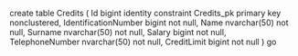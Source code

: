 create table Credits
(
	Id bigint identity
		constraint Credits_pk
			primary key nonclustered,
	IdentificationNumber bigint not null,
	Name nvarchar(50) not null,
	Surname nvarchar(50)  not null,
	Salary bigint not null,
	TelephoneNumber nvarchar(50)  not null,
	CreditLimit bigint not null
)
go


